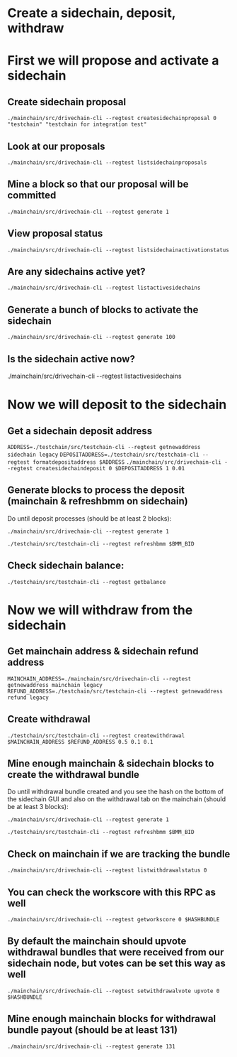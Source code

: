 Create a sidechain, deposit, withdraw
====



First we will propose and activate a sidechain
=== 

Create sidechain proposal 
---
`./mainchain/src/drivechain-cli --regtest createsidechainproposal 0 "testchain" "testchain for integration test"`

Look at our proposals
---
`./mainchain/src/drivechain-cli --regtest listsidechainproposals`

Mine a block so that our proposal will be committed
---
`./mainchain/src/drivechain-cli --regtest generate 1`

View proposal status
---
`./mainchain/src/drivechain-cli --regtest listsidechainactivationstatus`

Are any sidechains active yet?
---
`./mainchain/src/drivechain-cli --regtest listactivesidechains`

Generate a bunch of blocks to activate the sidechain
---
`./mainchain/src/drivechain-cli --regtest generate 100`

Is the sidechain active now?
---
./mainchain/src/drivechain-cli --regtest listactivesidechains

Now we will deposit to the sidechain
===
Get a sidechain deposit address
---
`ADDRESS=./testchain/src/testchain-cli --regtest getnewaddress sidechain legacy`
`DEPOSITADDRESS=./testchain/src/testchain-cli --regtest formatdepositaddress $ADDRESS`
`./mainchain/src/drivechain-cli --regtest createsidechaindeposit 0 $DEPOSITADDRESS 1 0.01`

Generate blocks to process the deposit (mainchain & refreshbmm on sidechain)
---
Do until deposit processes (should be at least 2 blocks):

  `./mainchain/src/drivechain-cli --regtest generate 1`
  
  `./testchain/src/testchain-cli --regtest refreshbmm $BMM_BID`

Check sidechain balance:
---
`./testchain/src/testchain-cli --regtest getbalance`





Now we will withdraw from the sidechain
===

Get mainchain address & sidechain refund address
---
`MAINCHAIN_ADDRESS=./mainchain/src/drivechain-cli --regtest getnewaddress mainchain legacy`
`REFUND_ADDRESS=./testchain/src/testchain-cli --regtest getnewaddress refund legacy`

Create withdrawal
---
`./testchain/src/testchain-cli --regtest createwithdrawal $MAINCHAIN_ADDRESS $REFUND_ADDRESS 0.5 0.1 0.1`

Mine enough mainchain & sidechain blocks to create the withdrawal bundle
---
Do until withdrawal bundle created and you see the hash on the bottom of the sidechain GUI and also on the withdrawal tab on the mainchain (should be at least 3 blocks):

  `./mainchain/src/drivechain-cli --regtest generate 1`
  
  `./testchain/src/testchain-cli --regtest refreshbmm $BMM_BID`

Check on mainchain if we are tracking the bundle
---
`./mainchain/src/drivechain-cli --regtest listwithdrawalstatus 0`

You can check the workscore with this RPC as well
---
`./mainchain/src/drivechain-cli --regtest getworkscore 0 $HASHBUNDLE`

By default the mainchain should upvote withdrawal bundles that were received from our sidechain node, but votes can be set this way as well
---
`./mainchain/src/drivechain-cli --regtest setwithdrawalvote upvote 0 $HASHBUNDLE`

Mine enough mainchain blocks for withdrawal bundle payout (should be at least 131)
---
  `./mainchain/src/drivechain-cli --regtest generate 131`
  
